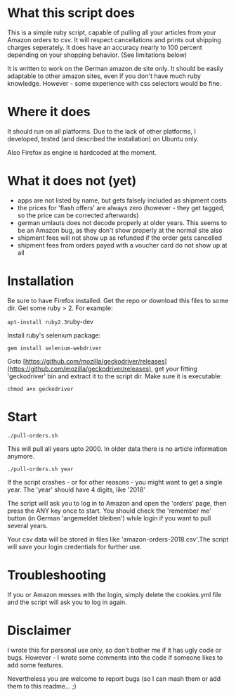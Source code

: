 # What this script does

This is a simple ruby script, capable of pulling all your articles
from your Amazon orders to csv. It will respect cancellations and
prints out shipping charges seperately. It does have an accuracy
nearly to 100 percent depending on your shopping behavior.
(See limitations below)

It is written to work on the German amazon.de site only. It should be
easily adaptable to other amazon sites, even if you don't have much
ruby knowledge. However - some experience with css selectors would
be fine.

# Where it does

It should run on all platforms. Due to the lack of other platforms,
I developed, tested (and described the installation) on Ubuntu only.

Also Firefox as engine is hardcoded at the moment.

# What it does not (yet)

- apps are not listed by name, but gets falsely included as shipment costs
- the prices for 'flash offers' are always zero (however - they get tagged, so the price can be corrected afterwards)
- german umlauts does not decode properly at older years. This seems to
  be an Amazon bug, as they don't show properly at the normal site also
- shipment fees will not show up as refunded if the order gets cancelled
- shipment fees from orders payed with a voucher card do not show up at all

# Installation

Be sure to have Firefox installed. Get the repo or download this files to some dir. Get some ruby > 2. For example:

`apt-install ruby2.3`ruby-dev

Install ruby's selenium package:

`gem install selenium-webdriver`

Goto [https://github.com/mozilla/geckodriver/releases](https://github.com/mozilla/geckodriver/releases), get your fitting 'geckodriver' bin and extract it to the script dir. Make sure it is executable:

`chmod a+x geckodriver`

# Start

`./pull-orders.sh`

This will pull all years upto 2000. In older data there is no article
information anymore.

`./pull-orders.sh year`

If the script crashes - or for other reasons - you might want to get a single
year. The 'year' should have 4 digits, like '2018'

The script will ask you to log in to Amazon and open the 'orders' page,
then press the ANY key once to start. You should check the 'remember me'
button (in German 'angemeldet bleiben') while login if you want to pull
several years.

Your csv data will be stored in files like 'amazon-orders-2018.csv'.The script
will save your login credentials for further use.

# Troubleshooting

If you or Amazon messes with the login, simply delete the cookies.yml file
and the script will ask you to log in again.

# Disclaimer

I wrote this for personal use only, so don't bother me if it has ugly
code or bugs. However - I wrote some comments into the code if someone
likes to add some features.

Nevertheless you are welcome to report bugs (so I can mash them or add
them to this readme... ;)
